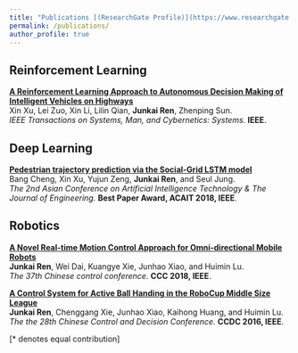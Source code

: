 ```yaml
---
title: "Publications [(ResearchGate Profile)](https://www.researchgate.net/profile/Junkai_Ren)"
permalink: /publications/
author_profile: true
---
```


## Reinforcement Learning

<b>[A Reinforcement Learning Approach to Autonomous Decision Making of Intelligent Vehicles on Highways](https://ieeexplore.ieee.org/document/8571191)</b> <br>
Xin Xu, Lei Zuo, Xin Li, Lilin Qian, <b>Junkai Ren</b>, Zhenping Sun.<br>
<i>IEEE Transactions on Systems, Man, and Cybernetics: Systems.</i> <b>IEEE</b>.



## Deep Learning
<b>[Pedestrian trajectory prediction via the Social-Grid LSTM model](https://ieeexplore.ieee.org/document/8543734)</b><br>
Bang Cheng, Xin Xu, Yujun Zeng, <b>Junkai Ren</b>, and Seul Jung.<br>
<i>The 2nd Asian Conference on Artificial Intelligence Technology & The Journal of Engineering.</i> <b>Best Paper Award, ACAIT 2018, IEEE</b>.


## Robotics

<b>[A Novel Real-time Motion Control Approach for Omni-directional Mobile Robots](https://ieeexplore.ieee.org/document/8484052)</b><br>
<b>Junkai Ren</b>, Wei Dai, Kuangye Xie, Junhao Xiao, and Huimin Lu.<br>
<i>The 37th Chinese control conference.</i> <b>CCC 2018, IEEE</b>.

<b>[A Control System for Active Ball Handing in the RoboCup Middle Size League](https://www.trustie.net/attachments/download/151511/0585_final.pdf)</b><br>
<b>Junkai Ren</b>, Chenggang Xie, Junhao Xiao, Kaihong Huang, and Huimin Lu.<br>
<i>The the 28th Chinese Control and Decision Conference.</i> <b>CCDC 2016, IEEE</b>.

[\* denotes equal contribution]
